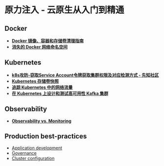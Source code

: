 原力注入 - 云原生从入门到精通
=========================

Docker
--------
- [**Docker 镜像、容器和存储卷清理指南**](Docker/Docker_Cleanup_A_Guide_for_Clearing_Images_Containers_and_Volumes.md)
- [**消失的 Docker 网络命名空间**](Docker/Docker_Container_Network_Namespace_Is_Invisible.md)

Kubernetes
--------
- [**k8s攻防-窃取Service Account令牌获取集群权限及对应检测方式 - 先知社区**](Kubernetes/K8s_attack_and_defense-stealing_SA_token.md)
- [**Kubernetes 存储卷快照**](Kubernetes/Kubernetes_Volume_Snapshots.md)
- [**追踪 Kubernetes 中的网络流量**](Kubernetes/kubernetes_network_fundamental.md)
- [**在 Kubernetes 上设计和测试高可用性 Kafka 集群**](Kubernetes/Kafka_HA_on_Kubernetes.md)

Observability
--------
- [**Observability vs. Monitoring**](Observability/Observability%20vs.%20Monitoring.md)

Production best-practices
--------
- [Application development](application-development_cn.md)
- [Governance](governance.md)
- [Cluster configuration](configuration_cn.md)